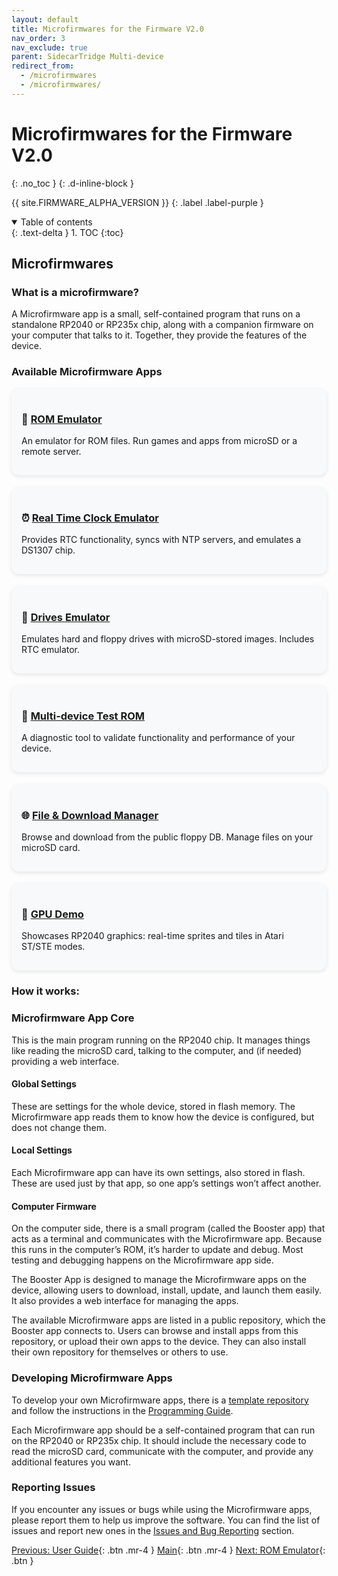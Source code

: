 ```yaml
---
layout: default
title: Microfirmwares for the Firmware V2.0 
nav_order: 3
nav_exclude: true
parent: SidecarTridge Multi-device
redirect_from:
  - /microfirmwares
  - /microfirmwares/
---
```


# Microfirmwares for the Firmware V2.0 
{: .no_toc }
{: .d-inline-block }

{{ site.FIRMWARE_ALPHA_VERSION }}
{: .label .label-purple }

<details open markdown="block">
  <summary>
    Table of contents
  </summary>
  {: .text-delta }
1. TOC
{:toc}
</details>

## Microfirmwares

### What is a microfirmware?

A Microfirmware app is a small, self-contained program that runs on a standalone RP2040 or RP235x chip, along with a companion firmware on your computer that talks to it. Together, they provide the features of the device.

### Available Microfirmware Apps

<div style="display: grid; grid-template-columns: repeat(auto-fit, minmax(280px, 1fr)); gap: 1.2rem; margin-top: 1rem;">

<div style="background:#f8f9fa; border-radius:12px; padding:1rem; box-shadow:0 2px 6px rgba(0,0,0,0.1);">
<h3>📀 <a href="/sidecartridge-multidevice/microfirmwares/rom_emulator/">ROM Emulator</a></h3>
<p>An emulator for ROM files. Run games and apps from microSD or a remote server.</p>
</div>

<div style="background:#f8f9fa; border-radius:12px; padding:1rem; box-shadow:0 2px 6px rgba(0,0,0,0.1);">
<h3>⏰ <a href="/sidecartridge-multidevice/microfirmwares/rtc_emulator/">Real Time Clock Emulator</a></h3>
<p>Provides RTC functionality, syncs with NTP servers, and emulates a DS1307 chip.</p>
</div>

<div style="background:#f8f9fa; border-radius:12px; padding:1rem; box-shadow:0 2px 6px rgba(0,0,0,0.1);">
<h3>💾 <a href="/sidecartridge-multidevice/microfirmwares/drives_emulator/">Drives Emulator</a></h3>
<p>Emulates hard and floppy drives with microSD-stored images. Includes RTC emulator.</p>
</div>

<div style="background:#f8f9fa; border-radius:12px; padding:1rem; box-shadow:0 2px 6px rgba(0,0,0,0.1);">
<h3>🧪 <a href="/sidecartridge-multidevice/microfirmwares/multidevice-test/">Multi-device Test ROM</a></h3>
<p>A diagnostic tool to validate functionality and performance of your device.</p>
</div>

<div style="background:#f8f9fa; border-radius:12px; padding:1rem; box-shadow:0 2px 6px rgba(0,0,0,0.1);">
<h3>🌐 <a href="/sidecartridge-multidevice/microfirmwares/browser/">File & Download Manager</a></h3>
<p>Browse and download from the public floppy DB. Manage files on your microSD card.</p>
</div>

<div style="background:#f8f9fa; border-radius:12px; padding:1rem; box-shadow:0 2px 6px rgba(0,0,0,0.1);">
<h3>🎨 <a href="/sidecartridge-multidevice/microfirmwares/gpu-demo/">GPU Demo</a></h3>
<p>Showcases RP2040 graphics: real-time sprites and tiles in Atari ST/STE modes.</p>
</div>

</div>

### How it works:

### Microfirmware App Core
This is the main program running on the RP2040 chip. It manages things like reading the microSD card, talking to the computer, and (if needed) providing a web interface.

#### Global Settings
These are settings for the whole device, stored in flash memory. The Microfirmware app reads them to know how the device is configured, but does not change them.

#### Local Settings
Each Microfirmware app can have its own settings, also stored in flash. These are used just by that app, so one app’s settings won’t affect another.

#### Computer Firmware
On the computer side, there is a small program (called the Booster app) that acts as a terminal and communicates with the Microfirmware app. Because this runs in the computer’s ROM, it’s harder to update and debug. Most testing and debugging happens on the Microfirmware app side.

The Booster App is designed to manage the Microfirmware apps on the device, allowing users to download, install, update, and launch them easily. It also provides a web interface for managing the apps.

The available Microfirmware apps are listed in a public repository, which the Booster app connects to. Users can browse and install apps from this repository, or upload their own apps to the device. They can also install their own repository for themselves or others to use.

### Developing Microfirmware Apps

To develop your own Microfirmware apps, there is a  [template repository](https://github.com/sidecartridge/md-microfirmware-template) and follow the instructions in the [Programming Guide](/sidecartridge-multidevice/programming/).

Each Microfirmware app should be a self-contained program that can run on the RP2040 or RP235x chip. It should include the necessary code to read the microSD card, communicate with the computer, and provide any additional features you want. 

### Reporting Issues

If you encounter any issues or bugs while using the Microfirmware apps, please report them to help us improve the software. You can find the list of issues and report new ones in the [Issues and Bug Reporting](/sidecartridge-multidevice/issues/) section.


[Previous: User Guide](/sidecartridge-multidevice/userguide_v2/){: .btn .mr-4 }
[Main](/sidecartridge-multidevice/){: .btn .mr-4 }
[Next: ROM Emulator](/sidecartridge-multidevice/microfirmwares/rom_emulator/){: .btn }